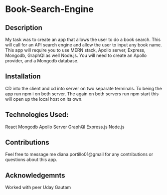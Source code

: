 # Book-Search-Engine

## Description
My task was to create an app that allows the user to do a book search. This will call for an API search engine and allow the user
to input any book name. This app will require you to use MERN stack, Apollo server, Express, Mongodb, GraphQl as well Node.js. You will need to create 
an Apollo provider, and a Mongodb database. 

## Installation
CD into the client and cd into server on two separate terminals. To being the app run npm i on both server. The again on both servers 
run npm start this will open up the local host on its own. 

## Technologies Used:
React
Mongodb
Apollo Server
GraphQl
Express.js 
Node.js

## Contributions
Feel free to message me diana.portillo01@gmail for any contributions or questions about this app.

## Acknowledgemnts
Worked with peer Uday Gautam
